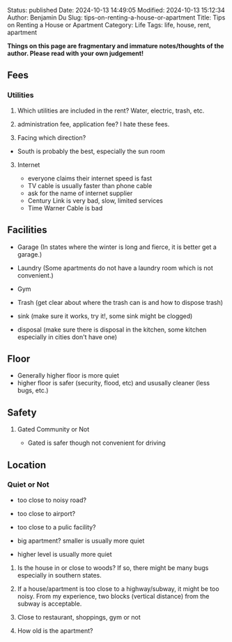 Status: published
Date: 2024-10-13 14:49:05
Modified: 2024-10-13 15:12:34
Author: Benjamin Du
Slug: tips-on-renting-a-house-or-apartment
Title: Tips on Renting a House or Apartment
Category: Life
Tags: life, house, rent, apartment

**Things on this page are fragmentary and immature notes/thoughts of the author. Please read with your own judgement!**

## Fees 

### Utilities

1. Which utilities are included in the rent? Water, electric, trash, etc.

2. administration fee, application fee? I hate these fees.

2. Facing which direction?

- South is probably the best, especially the sun room

    
3. Internet

    - everyone claims their internet speed is fast
    - TV cable is usually faster than phone cable
    - ask for the name of internet supplier
    - Century Link is very bad, slow, limited services
    - Time Warner Cable is bad

## Facilities

- Garage (In states where the winter is long and fierce, it is better get a garage.)

- Laundry (Some apartments do not have a laundry room which is not convenient.)

- Gym

- Trash (get clear about where the trash can is and how to dispose trash)

- sink (make sure it works, try it!, some sink might be clogged)

- disposal (make sure there is disposal in the kitchen, some kitchen especially in cities don't have one)

## Floor

- Generally higher floor is more quiet
- higher floor is safer (security, flood, etc) and ususally cleaner (less bugs, etc.)

## Safety

1. Gated Community or Not

    - Gated is safer though not convenient for driving


## Location

### Quiet or Not

- too close to noisy road?

- too close to airport?

- too close to a pulic facility?

- big apartment? smaller is usually more quiet

- higher level is usually more quiet

1. Is the house in or close to woods? If so, there might be many bugs especially in southern states.

2. If a house/apartment is too close to a highway/subway, 
    it might be too noisy.
    From my experience, 
    two blocks (vertical distance) from the subway is acceptable.

3. Close to restaurant, shoppings, gym or not

4. How old is the apartment?


